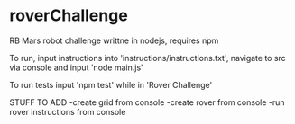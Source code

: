 # roverChallenge
RB Mars robot challenge writtne in nodejs, requires npm

To run, input instructions into 'instructions/instructions.txt', navigate to src via console and input 'node main.js'

To run tests input 'npm test' while in 'Rover Challenge'

STUFF TO ADD
-create grid from console
-create rover from console
-run rover instructions from console

